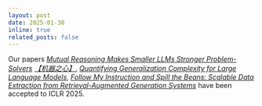 ```yaml
---
layout: post
date: 2025-01-30
inline: true
related_posts: false
---
```


Our papers [_Mutual Reasoning Makes Smaller LLMs Stronger Problem-Solvers_](https://arxiv.org/abs/2408.06195) [_【机器之心】_](https://mp.weixin.qq.com/s/_ETAL-qyBpj5fBii4nZ7DQ), [_Quantifying Generalization Complexity for Large Language Models_](https://arxiv.org/abs/2410.01769), [_Follow My Instruction and Spill the Beans: Scalable Data Extraction from Retrieval-Augmented Generation Systems_](https://arxiv.org/abs/2402.17840) have been accepted to ICLR 2025.
